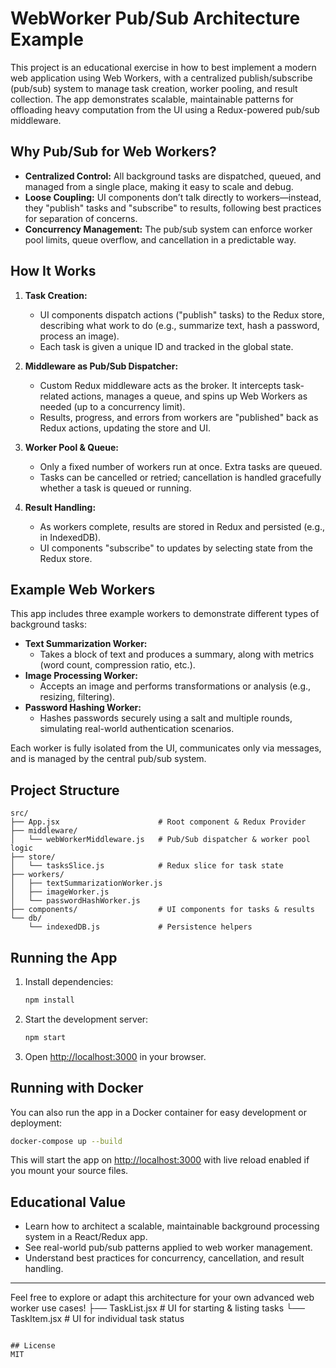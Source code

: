 # WebWorker Pub/Sub Architecture Example

This project is an educational exercise in how to best implement a modern web application using Web Workers, with a centralized publish/subscribe (pub/sub) system to manage task creation, worker pooling, and result collection. The app demonstrates scalable, maintainable patterns for offloading heavy computation from the UI using a Redux-powered pub/sub middleware.

## Why Pub/Sub for Web Workers?

- **Centralized Control:** All background tasks are dispatched, queued, and managed from a single place, making it easy to scale and debug.
- **Loose Coupling:** UI components don’t talk directly to workers—instead, they "publish" tasks and "subscribe" to results, following best practices for separation of concerns.
- **Concurrency Management:** The pub/sub system can enforce worker pool limits, queue overflow, and cancellation in a predictable way.

## How It Works

1. **Task Creation:**
   - UI components dispatch actions ("publish" tasks) to the Redux store, describing what work to do (e.g., summarize text, hash a password, process an image).
   - Each task is given a unique ID and tracked in the global state.

2. **Middleware as Pub/Sub Dispatcher:**
   - Custom Redux middleware acts as the broker. It intercepts task-related actions, manages a queue, and spins up Web Workers as needed (up to a concurrency limit).
   - Results, progress, and errors from workers are "published" back as Redux actions, updating the store and UI.

3. **Worker Pool & Queue:**
   - Only a fixed number of workers run at once. Extra tasks are queued.
   - Tasks can be cancelled or retried; cancellation is handled gracefully whether a task is queued or running.

4. **Result Handling:**
   - As workers complete, results are stored in Redux and persisted (e.g., in IndexedDB).
   - UI components "subscribe" to updates by selecting state from the Redux store.

## Example Web Workers

This app includes three example workers to demonstrate different types of background tasks:

- **Text Summarization Worker:**
  - Takes a block of text and produces a summary, along with metrics (word count, compression ratio, etc.).
- **Image Processing Worker:**
  - Accepts an image and performs transformations or analysis (e.g., resizing, filtering).
- **Password Hashing Worker:**
  - Hashes passwords securely using a salt and multiple rounds, simulating real-world authentication scenarios.

Each worker is fully isolated from the UI, communicates only via messages, and is managed by the central pub/sub system.

## Project Structure

```
src/
├── App.jsx                      # Root component & Redux Provider
├── middleware/
│   └── webWorkerMiddleware.js   # Pub/Sub dispatcher & worker pool logic
├── store/
│   └── tasksSlice.js            # Redux slice for task state
├── workers/
│   ├── textSummarizationWorker.js
│   ├── imageWorker.js
│   └── passwordHashWorker.js
├── components/                  # UI components for tasks & results
└── db/
    └── indexedDB.js             # Persistence helpers
```

## Running the App

1. Install dependencies:
   ```bash
   npm install
   ```
2. Start the development server:
   ```bash
   npm start
   ```
3. Open [http://localhost:3000](http://localhost:3000) in your browser.

## Running with Docker

You can also run the app in a Docker container for easy development or deployment:

```bash
docker-compose up --build
```

This will start the app on [http://localhost:3000](http://localhost:3000) with live reload enabled if you mount your source files.

## Educational Value

- Learn how to architect a scalable, maintainable background processing system in a React/Redux app.
- See real-world pub/sub patterns applied to web worker management.
- Understand best practices for concurrency, cancellation, and result handling.

---

Feel free to explore or adapt this architecture for your own advanced web worker use cases!
    ├── TaskList.jsx        # UI for starting & listing tasks
    └── TaskItem.jsx        # UI for individual task status
```

## License
MIT